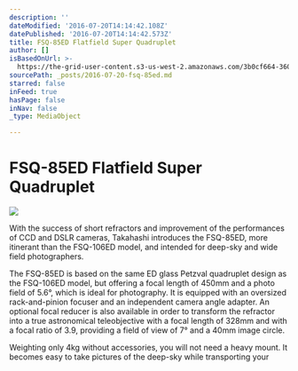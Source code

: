 ```yaml
---
description: ''
dateModified: '2016-07-20T14:14:42.108Z'
datePublished: '2016-07-20T14:14:42.573Z'
title: FSQ-85ED Flatfield Super Quadruplet
author: []
isBasedOnUrl: >-
  https://the-grid-user-content.s3-us-west-2.amazonaws.com/3b0cf664-360b-4e32-8bba-5075484de037.jpg
sourcePath: _posts/2016-07-20-fsq-85ed.md
starred: false
inFeed: true
hasPage: false
inNav: false
_type: MediaObject

---
```

# FSQ-85ED Flatfield Super Quadruplet
![](https://the-grid-user-content.s3-us-west-2.amazonaws.com/3b0cf664-360b-4e32-8bba-5075484de037.jpg)

With the success of short refractors and improvement of the performances of CCD and DSLR cameras, Takahashi introduces the FSQ-85ED, more itinerant than the FSQ-106ED model, and intended for deep-sky and wide field photographers.

The FSQ-85ED is based on the same ED glass Petzval quadruplet design as the FSQ-106ED model, but offering a focal length of 450mm and a photo field of 5.6°, which is ideal for photography. It is equipped with an oversized rack-and-pinion focuser and an independent camera angle adapter. An optional focal reducer is also available in order to transform the refractor into a true astronomical teleobjective with a focal length of 328mm and with a focal ratio of 3.9, providing a field of view of 7° and a 40mm image circle.

Weighting only 4kg without accessories, you will not need a heavy mount. It becomes easy to take pictures of the deep-sky while transporting your